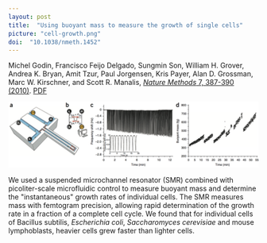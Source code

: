 ```yaml
---
layout: post
title:  "Using buoyant mass to measure the growth of single cells"
picture: "cell-growth.png"
doi:  "10.1038/nmeth.1452"
---
```


Michel Godin, Francisco Feijo Delgado, Sungmin Son, William H. Grover, Andrea K. Bryan, Amit Tzur, Paul Jorgensen, Kris Payer, Alan D. Grossman, Marc W. Kirschner, and Scott R. Manalis, [*Nature Methods* 7, 387-390 (2010)](http://www.nature.com/nmeth/journal/v7/n5/full/nmeth.1452.html).  [PDF](/assets/cell-growth.pdf)

<img src="/assets/cell-growth.png">

We used a suspended microchannel resonator (SMR) combined with picoliter-scale microfluidic control to measure buoyant mass and determine the "instantaneous" growth rates of individual cells. The SMR measures mass with femtogram precision, allowing rapid determination of the growth rate in a fraction of a complete cell cycle. We found that for individual cells of Bacillus subtilis, *Escherichia coli*, *Saccharomyces cerevisiae* and mouse lymphoblasts, heavier cells grew faster than lighter cells.
